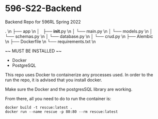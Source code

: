 # 596-S22-Backend
Backend Repo for 596RL Spring 2022

.                                       \n
├── app                                 \n
│   ├── __init__.py                     \n
│   └── main.py                         \n
│   └── models.py                       \n
│   └── schemas.py                      \n
│   └── database.py                     \n
│   └── crud.py                         \n
├── Alembic                             \n
├── Dockerfile                          \n
└── requirements.txt                    \n

~~ MUST BE INSTALLED ~~
- Docker
- PostgreSQL

This repo uses Docker to containerize any processes used. In order to the run the repo, it is advised that you install docker.

Make sure the Docker and the postgresSQL library are working.

From there, all you need to do to run the container is:
```
docker build -t rescue:latest .
docker run --name rescue -p 80:80 --rm rescue:latest
```